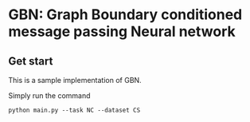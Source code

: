 # GBN: Graph Boundary conditioned message passing Neural network

## Get start
This is a sample implementation of GBN.

Simply run the command
```shell
python main.py --task NC --dataset CS
```